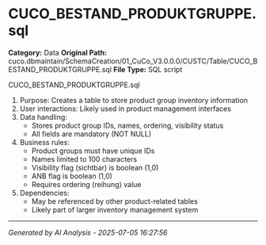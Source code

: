 # CUCO_BESTAND_PRODUKTGRUPPE.sql

**Category:** Data
**Original Path:** cuco.dbmaintain/SchemaCreation/01_CuCo_V3.0.0.0/CUSTC/Table/CUCO_BESTAND_PRODUKTGRUPPE.sql
**File Type:** SQL script

CUCO_BESTAND_PRODUKTGRUPPE.sql
1. Purpose: Creates a table to store product group inventory information
2. User interactions: Likely used in product management interfaces
3. Data handling:
   - Stores product group IDs, names, ordering, visibility status
   - All fields are mandatory (NOT NULL)
4. Business rules:
   - Product groups must have unique IDs
   - Names limited to 100 characters
   - Visibility flag (sichtbar) is boolean (1,0)
   - ANB flag is boolean (1,0)
   - Requires ordering (reihung) value
5. Dependencies:
   - May be referenced by other product-related tables
   - Likely part of larger inventory management system

---
*Generated by AI Analysis - 2025-07-05 16:27:56*

